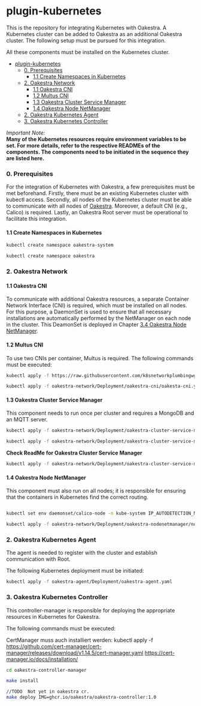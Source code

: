 # plugin-kubernetes

This is the repository for integrating Kubernetes with Oakestra. A Kubernetes cluster can be added to Oakestra as an additional Oakestra cluster. The following setup must be pursued for this integration.

All these components must be installed on the Kubernetes cluster.

   

- [plugin-kubernetes](#plugin-kubernetes)
    - [0. Prerequisites](#0-prerequisites)
      - [1.1 Create Namespaces in Kubernetes](#11-create-namespaces-in-kubernetes)
    - [2. Oakestra Network](#2-oakestra-network)
      - [1.1 Oakestra CNI](#11-oakestra-cni)
      - [1.2 Multus CNI](#12-multus-cni)
      - [1.3 Oakestra Cluster Service Manager](#13-oakestra-cluster-service-manager)
      - [1.4 Oakestra Node NetManager](#14-oakestra-node-netmanager)
    - [2. Oakestra Kubernetes Agent](#2-oakestra-kubernetes-agent)
    - [3. Oakestra Kubernetes Controller](#3-oakestra-kubernetes-controller)



*Important Note:*\
**Many of the Kubernetes resources require environment variables to be set. For more details, refer to the respective READMEs of the components. The components need to be initiated in the sequence they are listed here.**

### 0. Prerequisites
For the integration of Kubernetes with Oakestra, a few prerequisites must be met beforehand. Firstly, there must be an existing Kubernetes cluster with kubectl access. Secondly, all nodes of the Kubernetes cluster must be able to communicate with all nodes of [Oakestra](https://github.com/oakestra). Moreover, a default CNI (e.g., Calico) is required. Lastly, an Oakestra Root server must be operational to facilitate this integration.

#### 1.1 Create Namespaces in Kubernetes

```bash
kubectl create namespace oakestra-system

kubectl create namespace oakestra
```


### 2. Oakestra Network

#### 1.1 Oakestra CNI
To communicate with additional Oakestra resources, a separate Container Network Interface (CNI) is required, which must be installed on all nodes. For this purpose, a DaemonSet is used to ensure that all necessary installations are automatically performed by the NetManager on each node in the cluster. This DeamonSet is deployed in Chapter [3.4 Oakestra Node NetManager](#34-oakestra-node-netmanager).

#### 1.2 Multus CNI
To use two CNIs per container, Multus is required. The following commands must be executed:


```bash
kubectl apply -f https://raw.githubusercontent.com/k8snetworkplumbingwg/multus-cni/master/deployments/multus-daemonset.yml

kubectl apply -f oakestra-network/Deployment/oakestra-cni/oakesta-cni.yaml -n oakestra-system
```


#### 1.3 Oakestra Cluster Service Manager
This component needs to run once per cluster and requires a MongoDB and an MQTT server.


```bash
kubectl apply -f oakestra-network/Deployment/oakestra-cluster-service-manager/mosquitto/ -n oakestra-system

kubectl apply -f oakestra-network/Deployment/oakestra-cluster-service-manager/mongodb/ -n oakestra-system

```

**Check ReadMe for Oakestra Cluster Service Manager**
```bash
kubectl apply -f oakestra-network/Deployment/oakestra-cluster-service-manager/oakestra-cluster-service-manager.yaml -n oakestra-system
```

#### 1.4 Oakestra Node NetManager
This component must also run on all nodes; it is responsible for ensuring that the containers in Kubernetes find the correct routing.

```bash

kubectl set env daemonset/calico-node -n kube-system IP_AUTODETECTION_METHOD="skip-interface=goProxy.*"

kubectl apply -f oakestra-network/Deployment/oakestra-nodenetmanager/node-netmanager.yaml -n oakestra-system
```


### 2. Oakestra Kubernetes Agent
The agent is needed to register with the cluster and establish communication with Root.

The following Kubernetes deployment must be initiated:


```bash
kubectl apply -f oakestra-agent/Deployment/oakestra-agent.yaml
```


### 3. Oakestra Kubernetes Controller
This controller-manager is responsible for deploying the appropriate resources in Kubernetes for Oakestra.

The following commands must be executed:


CertManager muss auch installiert werden: 
kubectl apply -f https://github.com/cert-manager/cert-manager/releases/download/v1.14.5/cert-manager.yaml
https://cert-manager.io/docs/installation/


```bash
cd oakestra-controller-manager

make install

//TODO  Not yet in oakestra cr.
make deploy IMG=ghcr.io/oakestra/oakestra-controller:1.0 
```
